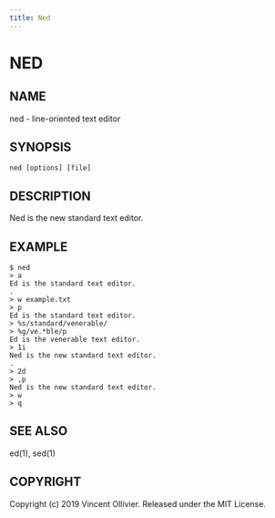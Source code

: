 ```yaml
---
title: Ned
---
```

NED
===


NAME
----

ned - line-oriented text editor


SYNOPSIS
--------

`ned [options] [file]`


DESCRIPTION
-----------

Ned is the new standard text editor.


EXAMPLE
-------

    $ ned
    > a
    Ed is the standard text editor.
    .
    > w example.txt
    > p
    Ed is the standard text editor.
    > %s/standard/venerable/
    > %g/ve.*ble/p
    Ed is the venerable text editor.
    > 1i
    Ned is the new standard text editor.
    .
    > 2d
    > ,p
    Ned is the new standard text editor.
    > w
    > q


SEE ALSO
--------

ed(1), sed(1)


COPYRIGHT
---------

Copyright (c) 2019 Vincent Ollivier. Released under the MIT License.
